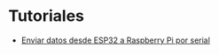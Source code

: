 # Tutoriales
- [Enviar datos desde ESP32 a Raspberry Pi por serial](https://rahulgoyal911.medium.com/raspberry-pi-uart-serial-communication-fb400f095bd7)
